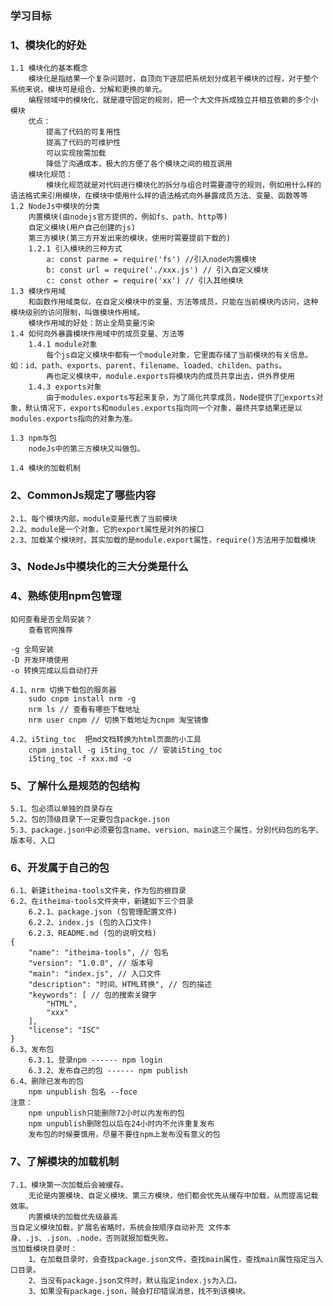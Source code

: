 ### 学习目标
### 1、模块化的好处
    1.1 模块化的基本概念
        模块化是指结果一个复杂问题时，自顶向下逐层把系统划分成若干模块的过程，对于整个系统来说，模块可是组合、分解和更换的单元。
        编程领域中的模块化，就是遵守固定的规则，把一个大文件拆成独立并相互依赖的多个小模块
        优点：
            提高了代码的可复用性
            提高了代码的可维护性
            可以实现按需加载
            降低了沟通成本，极大的方便了各个模块之间的相互调用
        模块化规范：
            模块化规范就是对代码进行模块化的拆分与组合时需要遵守的规则，例如用什么样的语法格式来引用模块，在模块中使用什么样的语法格式向外暴露成员方法、变量、函数等等
    1.2 NodeJs中模块的分类
        内置模块(由nodejs官方提供的，例如fs、path、http等)
        自定义模块(用户自己创建的js)
        第三方模块(第三方开发出来的模块，使用时需要提前下载的)
        1.2.1 引入模块的三种方式
            a: const parme = require('fs') //引入node内置模块
            b: const url = require('./xxx.js') // 引入自定义模块
            c: const other = require('xx') // 引入其他模块
    1.3 模块作用域
        和函数作用域类似，在自定义模块中的变量、方法等成员，只能在当前模块内访问，这种模块级别的访问限制，叫做模块作用域。
        模块作用域的好处：防止全局变量污染
    1.4 如何向外暴露模块作用域中的成员变量、方法等
        1.4.1 module对象
            每个js自定义模块中都有一个module对象，它里面存储了当前模块的有关信息。如：id、path、exports、parent、filename、loaded、childen、paths。
            再也定义模块中，module.exports将模块内的成员共享出去，供外界使用
        1.4.3 exports对象
            由于modules.exports写起来复杂，为了简化共享成员，Node提供了exports对象，默认情况下，exports和modules.exports指向同一个对象，最终共享结果还是以modules.exports指向的对象为准。
        
    1.3 npm与包
        nodeJs中的第三方模块又叫做包。
        
    1.4 模块的加载机制
### 2、CommonJs规定了哪些内容
    2.1、每个模块内部，module变量代表了当前模块
    2.2、module是一个对象，它的export属性是对外的接口
    2.3、加载某个模块时，其实加载的是module.export属性，require()方法用于加载模块
### 3、NodeJs中模块化的三大分类是什么
### 4、熟练使用npm包管理
    如何查看是否全局安装？
        查看官网推荐
    
    -g 全局安装
    -D 开发环境使用
    -o 转换完成以后自动打开

    4.1、nrm 切换下载包的服务器
        sudo cnpm install nrm -g
        nrm ls // 查看有哪些下载地址
        nrm user cnpm // 切换下载地址为cnpm 淘宝镜像

    4.2、i5ting_toc  把md文档转换为html页面的小工具
        cnpm install -g i5ting_toc // 安装i5ting_toc
        i5ting_toc -f xxx.md -o

### 5、了解什么是规范的包结构
    5.1、包必须以单独的目录存在
    5.2、包的顶级目录下一定要包含packge.json
    5.3、package.json中必须要包含name、version、main这三个属性，分别代码包的名字、版本号、入口
### 6、开发属于自己的包
    6.1、新建itheima-tools文件夹，作为包的根目录
    6.2、在itheima-tools文件夹中，新建如下三个目录
        6.2.1、package.json (包管理配置文件)
        6.2.2、index.js (包的入口文件)
        6.2.3、README.md (包的说明文档)
    {
        "name": "itheima-tools", // 包名
        "version": "1.0.0", // 版本号
        "main": "index.js", // 入口文件
        "description": "时间、HTML转换", // 包的描述
        "keywords": [ // 包的搜索关键字
            "HTML",
            "xxx"
        ],
        "license": "ISC"
    }
    6.3、发布包
        6.3.1、登录npm ------ npm login
        6.3.2、发布自己的包 ------ npm publish
    6.4、删除已发布的包
        npm unpublish 包名 --foce
    注意：
        npm unpublish只能删除72小时以内发布的包
        npm unpublish删除包以后在24小时内不允许重复发布
        发布包的时候要慎用，尽量不要往npm上发布没有意义的包
### 7、了解模块的加载机制
    7.1、模块第一次加载后会被缓存。
        无论是内置模块、自定义模块、第三方模块，他们都会优先从缓存中加载，从而提高记载效率。
        内置模块的加载优先级最高
    当自定义模块加载，扩展名省略时，系统会按顺序自动补充 文件本身、.js、.json、.node，否则就报加载失败。
    当加载模块目录时：
        1、在加载目录时，会查找package.json文件，查找main属性，查找main属性指定当入口目录。
        2、当没有package.json文件时，默认指定index.js为入口。
        3、如果没有package.json，贼会打印错误消息，找不到该模块。